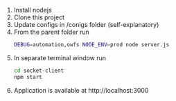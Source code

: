 1. Install nodejs
1. Clone this project
1. Update configs in /conigs folder (self-explanatory)
1. From the parent folder run 
    ```bash 
    DEBUG=automation,owfs NODE_ENV=prod node server.js
    ```
1. In separate terminal window run
    ```bash
    cd socket-client
    npm start
    ```
1. Application is available at http://localhost:3000